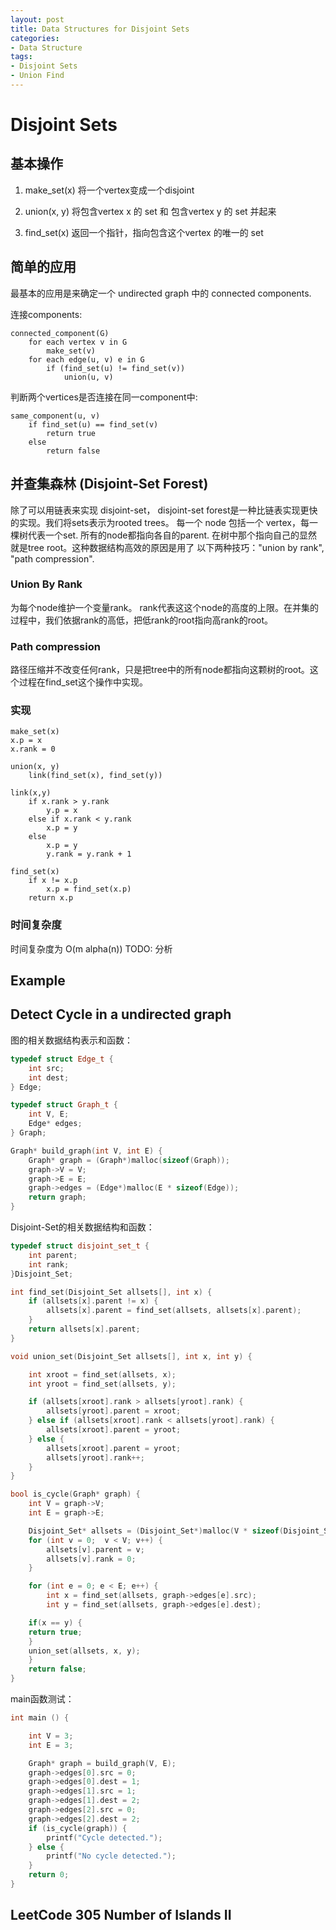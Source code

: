 ```yaml
---
layout: post
title: Data Structures for Disjoint Sets
categories:
- Data Structure
tags:
- Disjoint Sets
- Union Find
---
```


# Disjoint Sets

## 基本操作

1. make_set(x)
将一个vertex变成一个disjoint

2. union(x, y)
将包含vertex x 的 set 和 包含vertex y 的 set 并起来

3. find_set(x)
返回一个指针，指向包含这个vertex 的唯一的 set

## 简单的应用

最基本的应用是来确定一个 undirected graph 中的 connected components.

连接components:

```
connected_component(G)
    for each vertex v in G
        make_set(v)
    for each edge(u, v) e in G
        if (find_set(u) != find_set(v))
            union(u, v)
```        

判断两个vertices是否连接在同一component中:

```
same_component(u, v)
    if find_set(u) == find_set(v)
        return true
    else
        return false
```

## 并查集森林 (Disjoint-Set Forest)

除了可以用链表来实现 disjoint-set， disjoint-set forest是一种比链表实现更快的实现。我们将sets表示为rooted trees。 每一个 node 包括一个 vertex，每一棵树代表一个set. 所有的node都指向各自的parent. 在树中那个指向自己的显然就是tree root。这种数据结构高效的原因是用了
以下两种技巧："union by rank", "path compression".

### Union By Rank
为每个node维护一个变量rank。 rank代表这这个node的高度的上限。在并集的过程中，我们依据rank的高低，把低rank的root指向高rank的root。

### Path compression
路径压缩并不改变任何rank，只是把tree中的所有node都指向这颗树的root。这个过程在find_set这个操作中实现。

### 实现
```
make_set(x)
x.p = x
x.rank = 0
```

```
union(x, y)
    link(find_set(x), find_set(y))
```

```
link(x,y)
    if x.rank > y.rank
        y.p = x
    else if x.rank < y.rank
        x.p = y
    else
        x.p = y
        y.rank = y.rank + 1
```

```
find_set(x)
    if x != x.p
        x.p = find_set(x.p)
    return x.p
```

### 时间复杂度
时间复杂度为 O(m alpha(n))
TODO: 分析

## Example



## Detect Cycle in a undirected graph

图的相关数据结构表示和函数：

```cpp
typedef struct Edge_t {
	int src;
	int dest;
} Edge;

typedef struct Graph_t {
	int V, E;
	Edge* edges;
} Graph;

Graph* build_graph(int V, int E) {
	Graph* graph = (Graph*)malloc(sizeof(Graph));
	graph->V = V;
	graph->E = E;
	graph->edges = (Edge*)malloc(E * sizeof(Edge));
	return graph;
}
```

Disjoint-Set的相关数据结构和函数：

```cpp
typedef struct disjoint_set_t {
	int parent;
	int rank;
}Disjoint_Set;

int find_set(Disjoint_Set allsets[], int x) {
	if (allsets[x].parent != x) {
		allsets[x].parent = find_set(allsets, allsets[x].parent);
	}
	return allsets[x].parent;
}

void union_set(Disjoint_Set allsets[], int x, int y) {

	int xroot = find_set(allsets, x);
	int yroot = find_set(allsets, y);

	if (allsets[xroot].rank > allsets[yroot].rank) {
		allsets[yroot].parent = xroot;
	} else if (allsets[xroot].rank < allsets[yroot].rank) {
		allsets[xroot].parent = yroot;
	} else {
		allsets[xroot].parent = yroot;
		allsets[yroot].rank++;
	}
}

bool is_cycle(Graph* graph) {
	int V = graph->V;
	int E = graph->E;

	Disjoint_Set* allsets = (Disjoint_Set*)malloc(V * sizeof(Disjoint_Set));
	for (int v = 0;  v < V; v++) {
		allsets[v].parent = v;
		allsets[v].rank = 0;
	}

	for (int e = 0; e < E; e++) {
		int x = find_set(allsets, graph->edges[e].src);
		int y = find_set(allsets, graph->edges[e].dest);

	if(x == y) {
	return true;
	}
	union_set(allsets, x, y);
	}
	return false;
}
```

main函数测试：

```cpp
int main () {

	int V = 3;
	int E = 3;

	Graph* graph = build_graph(V, E);
	graph->edges[0].src = 0;
	graph->edges[0].dest = 1;
	graph->edges[1].src = 1;
	graph->edges[1].dest = 2;
	graph->edges[2].src = 0;
	graph->edges[2].dest = 2;
	if (is_cycle(graph)) {
		printf("Cycle detected.");
	} else {
		printf("No cycle detected.");
	}
	return 0;
}


```

## LeetCode 305 Number of Islands II
